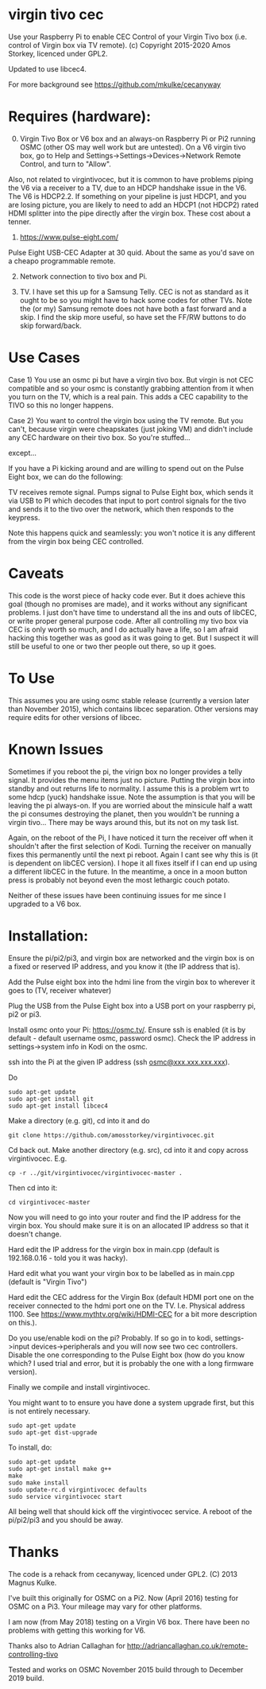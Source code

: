 # virgin tivo cec

Use your Raspberry Pi to enable CEC Control of your Virgin Tivo box (i.e. control of Virgin box via TV remote). (c) Copyright 2015-2020 Amos Storkey, licenced under GPL2.

Updated to use libcec4.

For more background see https://github.com/mkulke/cecanyway

# Requires (hardware):

0) Virgin Tivo Box or V6 box and an always-on Raspberry Pi or Pi2 running OSMC (other OS may well work but are untested). On a V6 virgin tivo box, go to Help and Settings->Settings->Devices->Network Remote Control, and turn to "Allow". 

Also, not related to virgintivocec, but it is common to have problems piping the V6 via a receiver to a TV, due to an HDCP handshake issue in the V6. The V6 is HDCP2.2. If something on your pipeline is just HDCP1, and you are losing picture, you are likely to need to add an HDCP1 (not HDCP2) rated HDMI splitter into the pipe directly after the virgin box. These cost about a tenner.

1) https://www.pulse-eight.com/

Pulse Eight USB-CEC Adapter at 30 quid. About the same as you'd save on a cheapo programmable remote.

2) Network connection to tivo box and Pi.

3) TV. I have set this up for a Samsung Telly. CEC is not as standard as it ought to be so you might have to hack some codes for other TVs. Note the (or my) Samsung remote does not have both a fast forward and a skip. I find the skip more useful, so have set the FF/RW buttons to do skip forward/back.

# Use Cases
Case 1) You use an osmc pi but have a virgin tivo box. But virgin is not CEC compatible and so your osmc is constantly grabbing attention from it when you turn on the TV, which is a real pain. This adds a CEC capability to the TIVO so this no longer happens.

Case 2) You want to control the virgin box using the TV remote. But you can't, because virgin were cheapskates (just joking VM) and didn't include any CEC hardware on their tivo box. So you're stuffed...

except...

If you have a Pi kicking around and are willing to spend out on the Pulse Eight box, we can do the following:

TV receives remote signal. Pumps signal to Pulse Eight box, which sends it via USB to PI which decodes that input to port control signals for the tivo and sends it to the tivo over the network, which then responds to the keypress.

Note this happens quick and seamlessly: you won't notice it is any different from the virgin box being CEC controlled.

# Caveats
This code is the worst piece of hacky code ever. But it does achieve this goal (though no promises are made), and it works without any significant problems. I just don't have time to understand all the ins and outs of libCEC, or write proper general purpose code. After all controlling my tivo box via CEC is only worth so much, and I do actually have a life, so I am afraid hacking this together was as good as it was going to get. But I suspect it will still be useful to one or two ther people out there, so up it goes.

# To Use
This assumes you are using osmc stable release (currently a version later than November 2015), which contains libcec separation. Other versions may require edits for other versions of libcec.

# Known Issues 
Sometimes if you reboot the pi, the virign box no longer provides a telly signal. It provides the menu items just no picture. Putting the virgin box into standby and out returns life to normality. I assume this is a problem wrt to some hdcp (yuck) handshake issue. Note the assumption is that you will be leaving the pi always-on. If you are worried about the minsicule half a watt the pi consumes destroying the planet, then you wouldn't be running a virgin tivo... There may be ways around this, but its not on my task list.

Again, on the reboot of the Pi, I have noticed it turn the receiver off when it shouldn't after the first selection of Kodi. Turning the receiver on manually fixes this permanently until the next pi reboot. Again I cant see why this is (it is dependent on libCEC version). I hope it all fixes itself if I can end up using a different libCEC in the future. In the meantime, a once in a moon button press is probably not beyond even the most lethargic couch potato.

Neither of these issues have been continuing issues for me since I upgraded to a V6 box.

# Installation:
Ensure the pi/pi2/pi3, and virgin box are networked and the virgin box is on a fixed or reserved IP address, and you know it (the IP address that is).

Add the Pulse eight box into the hdmi line from the virgin box to wherever it goes to (TV, receiver whatever)

Plug the USB from the Pulse Eight box into a USB port on your raspberry pi, pi2 or pi3.

Install osmc onto your Pi: https://osmc.tv/. Ensure ssh is enabled (it is by default - default username osmc, password osmc). Check the IP address in settings->system info in Kodi on the osmc.

ssh into the Pi at the given IP address (ssh osmc@xxx.xxx.xxx.xxx).

Do

    sudo apt-get update
    sudo apt-get install git
    sudo apt-get install libcec4

Make a directory (e.g. git), cd into it and do

    git clone https://github.com/amosstorkey/virgintivocec.git
 
Cd back out. Make another directory (e.g. src), cd into it and copy across virgintivocec. E.g.

    cp -r ../git/virgintivocec/virgintivocec-master .

Then cd into it:

    cd virgintivocec-master

Now you will need to go into your router and find the IP address for the virgin box. You should make sure it is on an allocated IP address so that it doesn't change.

Hard edit the IP address for the virgin box in main.cpp (default is 192.168.0.16  - told you it was hacky).

Hard edit what you want your virgin box to be labelled as in main.cpp (default is "Virgin Tivo")

Hard edit the CEC address for the Virgin Box (default HDMI port one on the receiver connected to the hdmi port one on the TV. I.e. Physical address 1100. See https://www.mythtv.org/wiki/HDMI-CEC for a bit more description on this.).

Do you use/enable kodi on the pi? Probably. If so go in to kodi, settings->input devices->peripherals and you will now see two cec controllers. Disable the one corresponding to the Pulse Eight box (how do you know which? I used trial and error, but it is probably the one with a long firmware version).

Finally we compile and install virgintivocec.

You might want to to ensure you have done a system upgrade first, but this is not entirely necessary.    

    sudo apt-get update
    sudo apt-get dist-upgrade 

To install, do:

    sudo apt-get update
    sudo apt-get install make g++
    make
    sudo make install
    sudo update-rc.d virgintivocec defaults
    sudo service virgintivocec start

All being well that should kick off the virgintivocec service. A reboot of the pi/pi2/pi3 and you should be away.


# Thanks
The code is a rehack from cecanyway, licenced under GPL2. (C) 2013 Magnus Kulke. 

I've built this originally for OSMC on a Pi2. Now (April 2016) testing for OSMC on a Pi3. Your mileage may vary for other platforms.

I am now (from May 2018) testing on a Virgin V6 box. There have been no problems with getting this working for V6.

Thanks also to Adrian Callaghan for http://adriancallaghan.co.uk/remote-controlling-tivo

Tested and works on OSMC November 2015 build through to December 2019 build.
